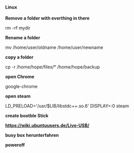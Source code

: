 #### Linux
<b>Remove a folder with everthing in there </b>

rm -rf mydir

<b> Rename a folder </b>

mv /home/user/oldname /home/user/newname

<b> copy a folder </b>

cp -r /home/hope/files/* /home/hope/backup

<b> open Chrome </b>

google-chrome

<b> open steam </b>

LD_PRELOAD='/usr/$LIB/libstdc++.so.6' DISPLAY=:0 steam

<b> create bootble Stick <b>

https://wiki.ubuntuusers.de/Live-USB/

<b>busy box herunterfahren <b>

poweroff

